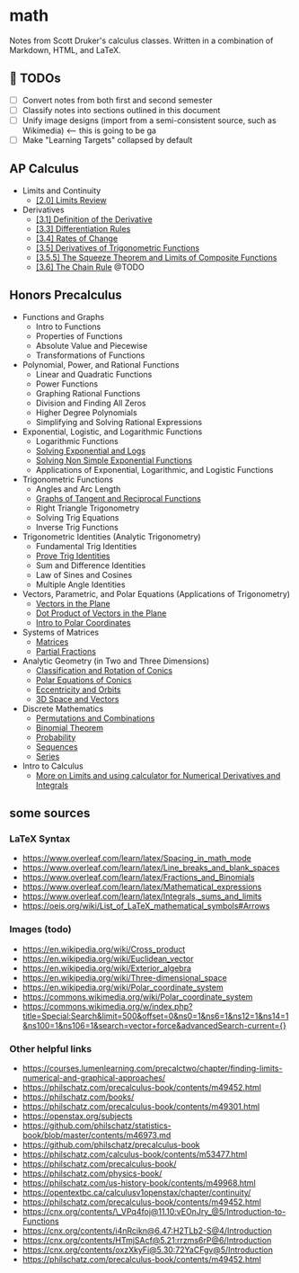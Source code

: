 # math

Notes from Scott Druker's calculus classes. Written in a combination of Markdown, HTML, and LaTeX.

## 🚧 TODOs
- [ ] Convert notes from both first and second semester
- [ ] Classify notes into sections outlined in this document
- [ ] Unify image designs (import from a semi-consistent source, such as Wikimedia) <-- this is going to be ga
- [ ] Make "Learning Targets" collapsed by default

## AP Calculus

- Limits and Continuity
    - [[2.0] Limits Review](calculus/limits.md)
- Derivatives
    - [[3.1] Definition of the Derivative](calculus/definition-of-the-derivative.md)
    - [[3.3] Differentiation Rules](calculus/differentiation-rules.md)
    - [[3.4] Rates of Change](calculus/rates-of-change.md)
    - [[3.5] Derivatives of Trigonometric Functions](calculus/derivatives-of-trigonometric-functions.md)
    - [[3.5.5] The Squeeze Theorem and Limits of Composite Functions](calculus/squeeze-theorem-and-limit-of-composite-functions.md)
    - [[3.6] The Chain Rule](calculus/chain-rule.md) @TODO

## Honors Precalculus

<!-- TODO: Write a prereq file-->

- Functions and Graphs
    - Intro to Functions
    - Properties of Functions
    - Absolute Value and Piecewise
    - Transformations of Functions
- Polynomial, Power, and Rational Functions
    - Linear and Quadratic Functions
    - Power Functions
    - Graphing Rational Functions
    - Division and Finding All Zeros
    - Higher Degree Polynomials
    - Simplifying and Solving Rational Expressions
- Exponential, Logistic, and Logarithmic Functions
    - Logarithmic Functions
    - [Solving Exponential and Logs](precalculus/solving-exponential-and-logs.md)
    - [Solving Non Simple Exponential Functions](precalculus/solving-non-simple-exponential-functions.md)
    - Applications of Exponential, Logarithmic, and Logistic Functions
- Trigonometric Functions
    - Angles and Arc Length
    - [Graphs of Tangent and Reciprocal Functions](precalculus/graphs-of-tangent-and-reciprocal-functions.md)
    - Right Triangle Trigonometry
    - Solving Trig Equations
    - Inverse Trig Functions
- Trigonometric Identities (Analytic Trigonometry)
    - Fundamental Trig Identities
    - [Prove Trig Identities](precalculus/prove-trig-identities.md)
    - Sum and Difference Identities
    - Law of Sines and Cosines
    - Multiple Angle Identities
- Vectors, Parametric, and Polar Equations (Applications of Trigonometry)
    - [Vectors in the Plane](precalculus/vectors-in-the-plane.md)
    - [Dot Product of Vectors in the Plane](precalculus/dot-product-of-vectors-in-the-plane.md)
    - [Intro to Polar Coordinates](precalculus/intro-to-polar-coordinates.md)
- Systems of Matrices
    - [Matrices](precalculus/matrices.md)
    - [Partial Fractions](precalculus/partial-fractions.md)
- Analytic Geometry (in Two and Three Dimensions)
    - [Classification and Rotation of Conics](precalculus/classification-and-rotation-of-conics.md)
    - [Polar Equations of Conics](precalculus/polar-equations-of-conics.md)
    - [Eccentricity and Orbits](precalculus/eccentricity-and-orbits.md)
    - [3D Space and Vectors](precalculus/3d-space-and-vectors.md)
- Discrete Mathematics
    - [Permutations and Combinations](precalculus/permutations-and-combinations.md)
    - [Binomial Theorem](precalculus/binomial-theorem.md)
    - [Probability](precalculus/probability.md)
    - [Sequences](precalculus/sequences.md)
    - [Series](precalculus/series.md)
- Intro to Calculus
    - [More on Limits and using calculator for Numerical Derivatives and Integrals](precalculus/numerical-derivatives-and-integrals.md)

## some sources

### LaTeX Syntax
- https://www.overleaf.com/learn/latex/Spacing_in_math_mode
- https://www.overleaf.com/learn/latex/Line_breaks_and_blank_spaces
- https://www.overleaf.com/learn/latex/Fractions_and_Binomials
- https://www.overleaf.com/learn/latex/Mathematical_expressions
- https://www.overleaf.com/learn/latex/Integrals,_sums_and_limits
- https://oeis.org/wiki/List_of_LaTeX_mathematical_symbols#Arrows

### Images (todo)
- https://en.wikipedia.org/wiki/Cross_product
- https://en.wikipedia.org/wiki/Euclidean_vector
- https://en.wikipedia.org/wiki/Exterior_algebra
- https://en.wikipedia.org/wiki/Three-dimensional_space
- https://en.wikipedia.org/wiki/Polar_coordinate_system
- https://commons.wikimedia.org/wiki/Polar_coordinate_system
- https://commons.wikimedia.org/w/index.php?title=Special:Search&limit=500&offset=0&ns0=1&ns6=1&ns12=1&ns14=1&ns100=1&ns106=1&search=vector+force&advancedSearch-current={}

### Other helpful links
- https://courses.lumenlearning.com/precalctwo/chapter/finding-limits-numerical-and-graphical-approaches/
- https://philschatz.com/precalculus-book/contents/m49452.html
- https://philschatz.com/books/
- https://philschatz.com/precalculus-book/contents/m49301.html
- https://openstax.org/subjects
- https://github.com/philschatz/statistics-book/blob/master/contents/m46973.md
- https://github.com/philschatz/precalculus-book
- https://philschatz.com/calculus-book/contents/m53477.html
- https://philschatz.com/precalculus-book/
- https://philschatz.com/physics-book/
- https://philschatz.com/us-history-book/contents/m49968.html
- https://opentextbc.ca/calculusv1openstax/chapter/continuity/
- https://philschatz.com/precalculus-book/contents/m49452.html
- https://cnx.org/contents/\_VPq4foj@11.10:vEOnJry_@5/Introduction-to-Functions
- https://cnx.org/contents/i4nRcikn@6.47:H2TLb2-S@4/Introduction
- https://cnx.org/contents/HTmjSAcf@5.21:rrzms6rP@6/Introduction
- https://cnx.org/contents/oxzXkyFi@5.30:72YaCFgv@5/Introduction
- https://philschatz.com/precalculus-book/contents/m49452.html
